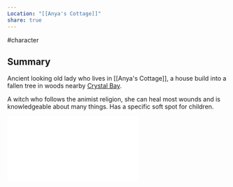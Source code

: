 ```yaml
---  
Location: "[[Anya's Cottage]]"  
share: true  
---  
```

#character   
## Summary  
Ancient looking old lady who lives in [[Anya's Cottage]], a house build into a fallen tree in woods nearby [Crystal Bay](Crystal%20Bay.md).  
  
A witch who follows the animist religion, she can heal most wounds and is knowledgeable about many things. Has a specific soft spot for children.   
  
![Anya Tulver Secrets](Anya%20Tulver%20Secrets.md)